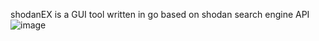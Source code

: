 shodanEX is a GUI tool written in go based on shodan search engine API
![image](https://github.com/XinCaoZ/shodanEX/assets/64942080/c138e4e8-41cc-4b23-8098-42318564fdf7)

